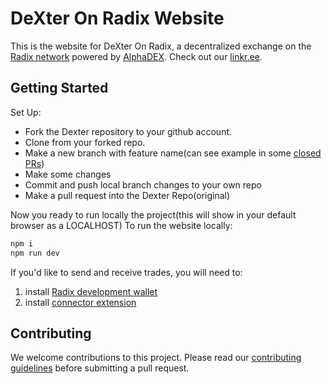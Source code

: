 # DeXter On Radix Website

This is the website for DeXter On Radix, a decentralized exchange on the [Radix network](https://github.com/radixdlt) powered by [AlphaDEX](https://alphadex.net/). Check out our [linkr.ee](https://linktr.ee/dexteronradix).

## Getting Started

Set Up:

- Fork the Dexter repository to your github account.
- Clone from your forked repo.
- Make a new branch with feature name(can see example in some [closed PRs](https://github.com/DeXter-on-Radix/website/pulls?q=is%3Apr+is%3Aclosed))
- Make some changes
- Commit and push local branch changes to your own repo
- Make a pull request into the Dexter Repo(original)

Now you ready to run locally the project(this will show in your default browser as a LOCALHOST)
To run the website locally:

```bash
npm i
npm run dev
```

If you'd like to send and receive trades, you will need to:

1. install [Radix development wallet](https://docs-babylon.radixdlt.com/main/getting-started-developers/wallet/wallet-and-connector-installation.html#_install_the_radix_wallet_preview)
2. install [connector extension](https://docs-babylon.radixdlt.com/main/getting-started-developers/wallet/wallet-and-connector-installation.html#_install_the_connector)

## Contributing

We welcome contributions to this project. Please read our [contributing guidelines](CONTRIBUTING.md) before submitting a pull request.
